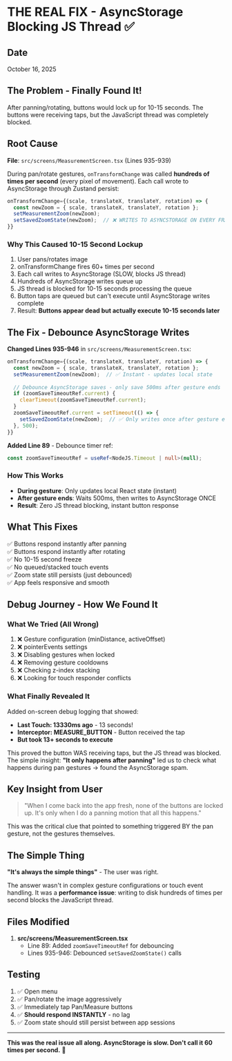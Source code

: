 # THE REAL FIX - AsyncStorage Blocking JS Thread ✅

## Date
October 16, 2025

## The Problem - Finally Found It!
After panning/rotating, buttons would lock up for 10-15 seconds. The buttons were receiving taps, but the JavaScript thread was completely blocked.

## Root Cause
**File**: `src/screens/MeasurementScreen.tsx` (Lines 935-939)

During pan/rotate gestures, `onTransformChange` was called **hundreds of times per second** (every pixel of movement). Each call wrote to AsyncStorage through Zustand persist:

```typescript
onTransformChange={(scale, translateX, translateY, rotation) => {
  const newZoom = { scale, translateX, translateY, rotation };
  setMeasurementZoom(newZoom);
  setSavedZoomState(newZoom);  // ❌ WRITES TO ASYNCSTORAGE ON EVERY FRAME!
}}
```

### Why This Caused 10-15 Second Lockup
1. User pans/rotates image
2. onTransformChange fires 60+ times per second
3. Each call writes to AsyncStorage (SLOW, blocks JS thread)
4. Hundreds of AsyncStorage writes queue up
5. JS thread is blocked for 10-15 seconds processing the queue
6. Button taps are queued but can't execute until AsyncStorage writes complete
7. Result: **Buttons appear dead but actually execute 10-15 seconds later**

## The Fix - Debounce AsyncStorage Writes

**Changed Lines 935-946** in `src/screens/MeasurementScreen.tsx`:

```typescript
onTransformChange={(scale, translateX, translateY, rotation) => {
  const newZoom = { scale, translateX, translateY, rotation };
  setMeasurementZoom(newZoom);  // ✅ Instant - updates local state
  
  // Debounce AsyncStorage saves - only save 500ms after gesture ends
  if (zoomSaveTimeoutRef.current) {
    clearTimeout(zoomSaveTimeoutRef.current);
  }
  zoomSaveTimeoutRef.current = setTimeout(() => {
    setSavedZoomState(newZoom);  // ✅ Only writes once after gesture ends
  }, 500);
}}
```

**Added Line 89** - Debounce timer ref:
```typescript
const zoomSaveTimeoutRef = useRef<NodeJS.Timeout | null>(null);
```

### How This Works
- **During gesture**: Only updates local React state (instant)
- **After gesture ends**: Waits 500ms, then writes to AsyncStorage ONCE
- **Result**: Zero JS thread blocking, instant button response

## What This Fixes
✅ Buttons respond instantly after panning  
✅ Buttons respond instantly after rotating  
✅ No 10-15 second freeze  
✅ No queued/stacked touch events  
✅ Zoom state still persists (just debounced)  
✅ App feels responsive and smooth  

## Debug Journey - How We Found It

### What We Tried (All Wrong)
1. ❌ Gesture configuration (minDistance, activeOffset)
2. ❌ pointerEvents settings
3. ❌ Disabling gestures when locked
4. ❌ Removing gesture cooldowns
5. ❌ Checking z-index stacking
6. ❌ Looking for touch responder conflicts

### What Finally Revealed It
Added on-screen debug logging that showed:
- **Last Touch: 13330ms ago** - 13 seconds!
- **Interceptor: MEASURE_BUTTON** - Button received the tap
- **But took 13+ seconds to execute**

This proved the button WAS receiving taps, but the JS thread was blocked. The simple insight: **"It only happens after panning"** led us to check what happens during pan gestures → found the AsyncStorage spam.

## Key Insight from User
> "When I come back into the app fresh, none of the buttons are locked up. It's only when I do a panning motion that all this happens."

This was the critical clue that pointed to something triggered BY the pan gesture, not the gestures themselves.

## The Simple Thing
**"It's always the simple things"** - The user was right. 

The answer wasn't in complex gesture configurations or touch event handling. It was a **performance issue**: writing to disk hundreds of times per second blocks the JavaScript thread.

## Files Modified
1. **src/screens/MeasurementScreen.tsx**
   - Line 89: Added `zoomSaveTimeoutRef` for debouncing
   - Lines 935-946: Debounced `setSavedZoomState()` calls

## Testing
1. ✅ Open menu
2. ✅ Pan/rotate the image aggressively  
3. ✅ Immediately tap Pan/Measure buttons
4. ✅ **Should respond INSTANTLY** - no lag
5. ✅ Zoom state should still persist between app sessions

---

**This was the real issue all along. AsyncStorage is slow. Don't call it 60 times per second.** 🎯
